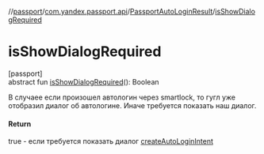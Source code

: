 //[passport](../../../index.md)/[com.yandex.passport.api](../index.md)/[PassportAutoLoginResult](index.md)/[isShowDialogRequired](is-show-dialog-required.md)

# isShowDialogRequired

[passport]\
abstract fun [isShowDialogRequired](is-show-dialog-required.md)(): Boolean

В случаее если произошел автологин через smartlock, то гугл уже отобразил диалог об автологине. Иначе требуется показать наш диалог.

#### Return

true - если требуется показать диалог [createAutoLoginIntent](../-passport-api/create-auto-login-intent.md)
